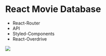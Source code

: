 React Movie Database
====================


+ React-Router
+ API
+ Styled-Components
+ React-Overdrive

![](http://mdb.filipstepien.com/mdb.gif)
